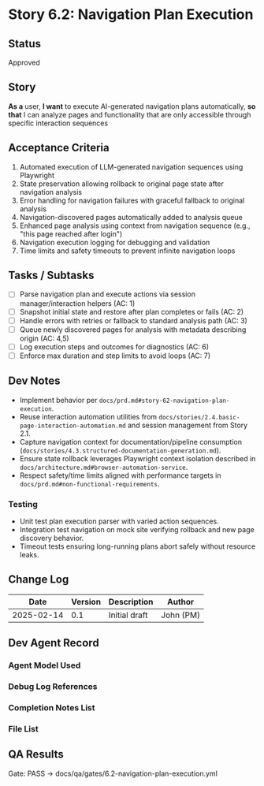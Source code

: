 # Story 6.2: Navigation Plan Execution

## Status
Approved

## Story
**As a** user,
**I want** to execute AI-generated navigation plans automatically,
**so that** I can analyze pages and functionality that are only accessible through specific interaction sequences

## Acceptance Criteria
1. Automated execution of LLM-generated navigation sequences using Playwright
2. State preservation allowing rollback to original page state after navigation analysis
3. Error handling for navigation failures with graceful fallback to original analysis
4. Navigation-discovered pages automatically added to analysis queue
5. Enhanced page analysis using context from navigation sequence (e.g., "this page reached after login")
6. Navigation execution logging for debugging and validation
7. Time limits and safety timeouts to prevent infinite navigation loops

## Tasks / Subtasks
- [ ] Parse navigation plan and execute actions via session manager/interaction helpers (AC: 1)
- [ ] Snapshot initial state and restore after plan completes or fails (AC: 2)
- [ ] Handle errors with retries or fallback to standard analysis path (AC: 3)
- [ ] Queue newly discovered pages for analysis with metadata describing origin (AC: 4,5)
- [ ] Log execution steps and outcomes for diagnostics (AC: 6)
- [ ] Enforce max duration and step limits to avoid loops (AC: 7)

## Dev Notes
- Implement behavior per `docs/prd.md#story-62-navigation-plan-execution`.
- Reuse interaction automation utilities from `docs/stories/2.4.basic-page-interaction-automation.md` and session management from Story 2.1.
- Capture navigation context for documentation/pipeline consumption (`docs/stories/4.3.structured-documentation-generation.md`).
- Ensure state rollback leverages Playwright context isolation described in `docs/architecture.md#browser-automation-service`.
- Respect safety/time limits aligned with performance targets in `docs/prd.md#non-functional-requirements`.

### Testing
- Unit test plan execution parser with varied action sequences.
- Integration test navigation on mock site verifying rollback and new page discovery behavior.
- Timeout tests ensuring long-running plans abort safely without resource leaks.

## Change Log
| Date | Version | Description | Author |
|------|---------|-------------|--------|
| 2025-02-14 | 0.1 | Initial draft | John (PM) |

## Dev Agent Record

### Agent Model Used

### Debug Log References

### Completion Notes List

### File List

## QA Results

Gate: PASS → docs/qa/gates/6.2-navigation-plan-execution.yml
